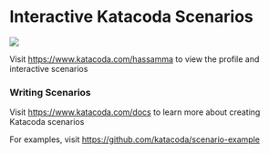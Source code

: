 # Interactive Katacoda Scenarios

[![](http://shields.katacoda.com/katacoda/hassamma/count.svg)](https://www.katacoda.com/hassamma "Get your profile on Katacoda.com")

Visit https://www.katacoda.com/hassamma to view the profile and interactive scenarios

### Writing Scenarios
Visit https://www.katacoda.com/docs to learn more about creating Katacoda scenarios

For examples, visit https://github.com/katacoda/scenario-example
